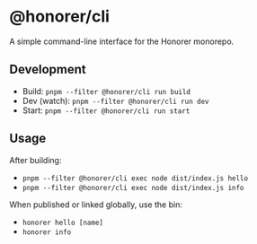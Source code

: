 # @honorer/cli

A simple command-line interface for the Honorer monorepo.

## Development

- Build: `pnpm --filter @honorer/cli run build`
- Dev (watch): `pnpm --filter @honorer/cli run dev`
- Start: `pnpm --filter @honorer/cli run start`

## Usage

After building:

- `pnpm --filter @honorer/cli exec node dist/index.js hello`
- `pnpm --filter @honorer/cli exec node dist/index.js info`

When published or linked globally, use the bin:

- `honorer hello [name]`
- `honorer info`
